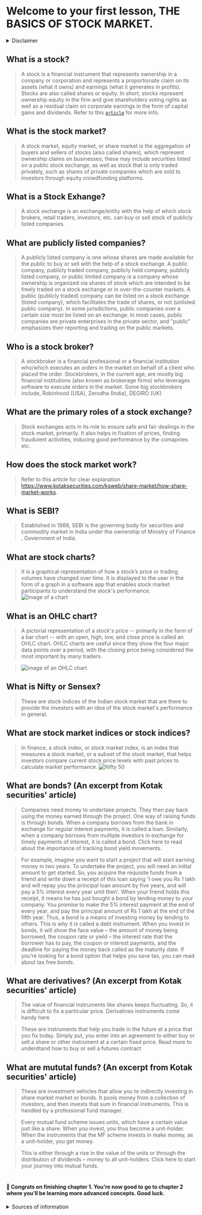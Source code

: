 # Welcome to your first lesson, THE BASICS OF STOCK MARKET.
<details>
 <summary>Disclaimer</summary>
 <br>
Disclaimer: The information available in any of our repositories are the informatoins available to the common public. We're not SEBI registered analysts. We are just sharing with you what we know from experience in the stock market. Please do your own research before getting into this. We are not liable for any loss made, financial troubles incurred or any other problems.
Made available below is a curatoin of information from different sources (which is linked below) as well as information from personal experience and expertise. If you find any error below, please let us know [here](https://www.instagram.com/shimron.alakkal).
 </br>
</details>


## What is a stock?
> A stock is a financial instrument that represents ownership in a company or corporation and represents a proportionate claim on its assets (what it owns) and earnings (what it generates in profits). Stocks are also called shares or equity. In short, stocks represent ownership equity in the firm and give shareholders voting rights as well as a residual claim on corporate earnings in the form of capital gains and dividends.
>  Refer to this [`article`](https://www.investopedia.com/articles/investing/082614/how-stock-market-works.asp) for more info.

## What is the stock market?
> A stock market, equity market, or share market is the aggregation of buyers and sellers of stocks (also called shares), which represent ownership claims on businesses; these may include securities listed on a public stock exchange, as well as stock that is only traded privately, such as shares of private companies which are sold to investors through equity crowdfunding platforms. 

## What is a Stock Exhange?
> A stock exchange is an exchange/entity with the help of which stock brokers, retail traders, investors, etc. can buy or sell stock of publicly listed companies.

## What are publicly listed companies?
> A publicly listed company is one whose shares are made available for the public to buy or sell with the help of a stock exchange. A public company, publicly traded company, publicly held company, publicly listed company, or public limited company is a company whose ownership is organized via shares of stock which are intended to be freely traded on a stock exchange or in over-the-counter markets.
> A public (publicly traded) company can be listed on a stock exchange (listed company), which facilitates the trade of shares, or not (unlisted public company). In some jurisdictions, public companies over a certain size must be listed on an exchange. In most cases, public companies are private enterprises in the private sector, and "public" emphasizes their reporting and trading on the public markets.

## Who is a stock broker?
> A stockbroker is a financial professional or a financial institution who/which executes an orders in the market on behalf of a client who placed the order.
> Stockbrokers, in the current age, are mostly big financial institutions (also known as brokerage firms) who leverages software to execute orders in the market. 
> Some big stockbrokers include, Robinhood (USA), Zerodha (India), DEGIRO (UK)

## What are the primary roles of a stock exchange?
> Stock exchanges acts in its role to ensure safe and fair dealings in the stock market, primarily. It also helps in fixation of prices, finding fraudulent activities, inducing good performance by the comapnies etc.

## How does the stock market work?
> Refer to this article for clear explanation https://www.kotaksecurities.com/ksweb/share-market/how-share-market-works.

## What is SEBI?
> Established in 1988, SEBI is the governing body for securities and commodity market in India under the ownership of Ministry of Finance , Government of India.

## What are stock charts?
> It is a graphical representation of how a stock’s price or trading volumes have changed over time. It is displayed to the user in the form of a graph in a software app that enables stock market participants to understand the stock's performance.
> ![Image of a chart](https://www.kotaksecurities.com/resources/images/Role-of-stock-chart/img3.jpg)

## What is an OHLC chart?
> A pictorial representation of a stock's price -- primarily in the form of a bar chart -- with an open, high, low, and close price is called an OHLC chart. OHLC charts are useful since they show the four major data points over a period, with the closing price being considered the most important by many traders.

> ![image of an OHLC chart](https://2ndskiesforex.com/wp-content/uploads/2009/12/Chris-Capre-Bullish-and-Bearish-Candles.png)

## What is Nifty or Sensex?
> These are stock indices of the Indian stock market that are there to provide the investors with an idea of the stock market's performance in general.

## What are stock market indices or stock indices?
> In finance, a stock index, or stock market index, is an index that measures a stock market, or a subset of the stock market, that helps investors compare current stock price levels with past prices to calculate market performance.
> ![Nifty 50](https://upload.wikimedia.org/wikipedia/commons/thumb/2/28/NIFTY_50_Graph.png/440px-NIFTY_50_Graph.png)


## What are bonds? (An excerpt from Kotak securities' article)
> Companies need money to undertake projects. They then pay back using the money earned through the project. One way of raising funds is through bonds. When a company borrows from the bank in exchange for regular interest payments, it is called a loan. Similarly, when a company borrows from multiple investors in exchange for timely payments of interest, it is called a bond. Click here to read about the importance of tracking bond yield movements.

> For example, imagine you want to start a project that will start earning money in two years. To undertake the project, you will need an initial amount to get started. So, you acquire the requisite funds from a friend and write down a receipt of this loan saying 'I owe you Rs 1 lakh and will repay you the principal loan amount by five years, and will pay a 5% interest every year until then'. When your friend holds this receipt, it means he has just bought a bond by lending money to your company. You promise to make the 5% interest payment at the end of every year, and pay the principal amount of Rs 1 lakh at the end of the fifth year. Thus, a bond is a means of investing money by lending to others. This is why it is called a debt instrument. When you invest in bonds, it will show the face value – the amount of money being borrowed, the coupon rate or yield – the interest rate that the borrower has to pay, the coupon or interest payments, and the deadline for paying the money back called as the maturity date. If you’re looking for a bond option that helps you save tax, you can read about tax free bonds.

## What are derivatives? (An excerpt from Kotak securities' article)
> The value of financial instruments like shares keeps fluctuating. So, it is difficult to fix a particular price. Derivatives instruments come handy here.

> These are instruments that help you trade in the future at a price that you fix today. Simply put, you enter into an agreement to either buy or sell a share or other instrument at a certain fixed price. Read more to underdtand how to buy or sell a futures contract

## What are mututal funds? (An excerpt from Kotak securities' article)
> These are investment vehicles that allow you to indirectly investing in share market market or bonds. It pools money from a collection of investors, and then invests that sum in financial instruments. This is handled by a professional fund manager.

> Every mutual fund scheme issues units, which have a certain value just like a share. When you invest, you thus become a unit-holder. When the instruments that the MF scheme invests in make money, as a unit-holder, you get money.

> This is either through a rise in the value of the units or through the distribution of dividends – money to all unit-holders. Click here to start your journey into mutual funds.


# 


#### 🎉 Congrats on finishing chapter 1. You're now good to go to chapter 2 where you'll be learning more advanced concepts. Good luck.

<details>
 <summary> Sources of information </summary>
  <br>
 https://en.wikipedia.org/wiki/Stock_market
 https://en.wikipedia.org/wiki/Public_company
 https://www.investopedia.com/terms/s/stockbroker.asp
 https://www.investopedia.com/articles/investing/082614/how-stock-market-works.asp
 https://www.kotaksecurities.com/ksweb/share-market/share-market-basics
 https://en.wikipedia.org/wiki/Securities_and_Exchange_Board_of_India
 https://en.wikipedia.org/wiki/Stock_market_index
  </br>
</details>
